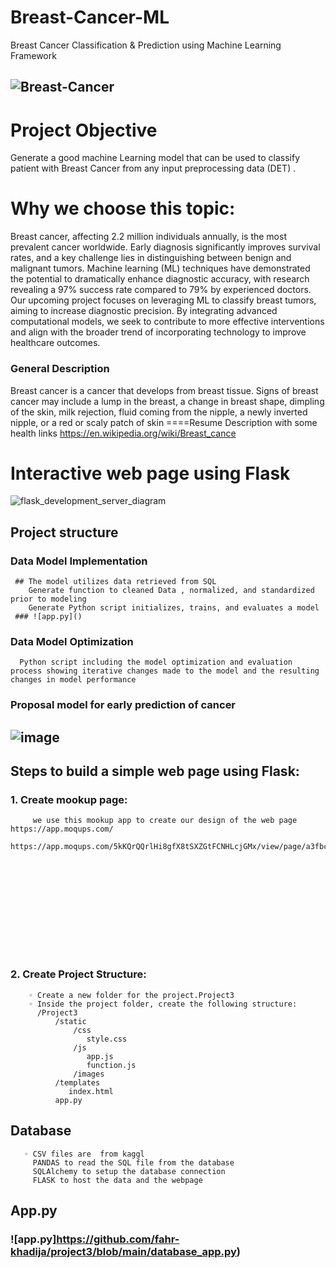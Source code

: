 # Breast-Cancer-ML
Breast Cancer Classification & Prediction using Machine Learning Framework
## ![Breast-Cancer](https://tse4.mm.bing.net/th?id=OIP.2ickM6j-W8NcEtf5LYG8JQHaEK&pid=Api&P=0&h=900)

# Project Objective 
Generate a good machine Learning model that can be used to classify patient with Breast Cancer from any input preprocessing data (DET) .

# Why we choose this topic:

Breast cancer, affecting 2.2 million individuals annually, is the most prevalent cancer worldwide. Early 
diagnosis significantly improves survival rates, and a key challenge lies in distinguishing between benign and malignant tumors. 
Machine learning (ML) techniques have demonstrated the potential to dramatically enhance diagnostic accuracy, with research revealing a 97% success rate compared to 79% by experienced doctors.
Our upcoming project focuses on leveraging ML to classify breast tumors, aiming to increase 
diagnostic precision. By integrating advanced computational models, we seek to contribute to more 
effective interventions and align with the broader trend of incorporating technology to improve 
healthcare outcomes.

 ### General Description
Breast cancer is a cancer that develops from breast tissue. Signs of breast cancer may include a lump in the breast, a change in breast shape, dimpling of the skin, milk rejection, fluid coming from the nipple, a newly inverted nipple, or a red or scaly patch of skin ====Resume Description with some health links https://en.wikipedia.org/wiki/Breast_cance

# Interactive web page using Flask 
![flask_development_server_diagram](https://github.com/fahr-khadija/project3/assets/100168693/db652e80-600e-4494-a9c7-d2fe95571fde)
 ## Project structure
 ### Data Model Implementation
     ## The model utilizes data retrieved from SQL 
        Generate function to cleaned Data , normalized, and standardized prior to modeling 
        Generate Python script initializes, trains, and evaluates a model  
     ### ![app.py]()    

  ### Data Model Optimization  
      Python script including the model optimization and evaluation process showing iterative changes made to the model and the resulting changes in model performance   
  ### Proposal model for early prediction of cancer 
    
## ![image](https://www.researchgate.net/profile/Nafees-Farooqui/publication/326521820/figure/fig1/AS:650529625624586@1532109757431/Proposed-Model-for-the-Early-Prediction-of-Breast-Cancer.png )

 ## Steps to build a simple web page using Flask:
   ###  1. Create mookup page:
         we use this mookup app to create our design of the web page  https://app.moqups.com/     
         https://app.moqups.com/5kKQrQQrlHi8gfX8tSXZGtFCNHLcjGMx/view/page/a3fbc0074
       
  ![image](C:\Users\hp\Desktop\Breast-Cancer-ML\split_dataset\mookup-Breast-Cancer-web-page.pdf )

   ###  2. Create Project Structure:
        ◦ Create a new folder for the project.Project3
        ◦ Inside the project folder, create the following structure:
          /Project3
              /static
                  /css
                     style.css
                  /js
                     app.js
                     function.js
                  /images
              /templates
                 index.html
              app.py

## Database
       ◦ CSV files are  from kaggl
         PANDAS to read the SQL file from the database
         SQLAlchemy to setup the database connection
         FLASK to host the data and the webpage
## App.py
   ### ![app.py]https://github.com/fahr-khadija/project3/blob/main/database_app.py)
         


